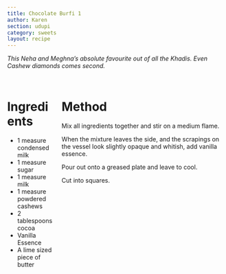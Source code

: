 ```yaml
---
title: Chocolate Burfi 1
author: Karen
section: udupi
category: sweets
layout: recipe
---
```


_This Neha and Meghna’s absolute favourite out of all the Khadis. Even Cashew diamonds comes second._

<br>
<div class='columns'> <div class='column is-one-third p-3' markdown='1'>

# Ingredients

* 1 measure condensed milk
* 1 measure sugar
* 1 measure milk
* 1 measure powdered cashews
* 2 tablespoons cocoa
* Vanilla Essence
* A lime sized piece of butter


</div> <div class='column is-two-thirds p-3' markdown='1'>

# Method

Mix all ingredients together and stir on a medium flame.

When the mixture leaves the side, and the scrapings on the vessel look slightly opaque and whitish, add vanilla essence.

Pour out onto a greased plate and leave to cool.

Cut into squares.


</div> </div>